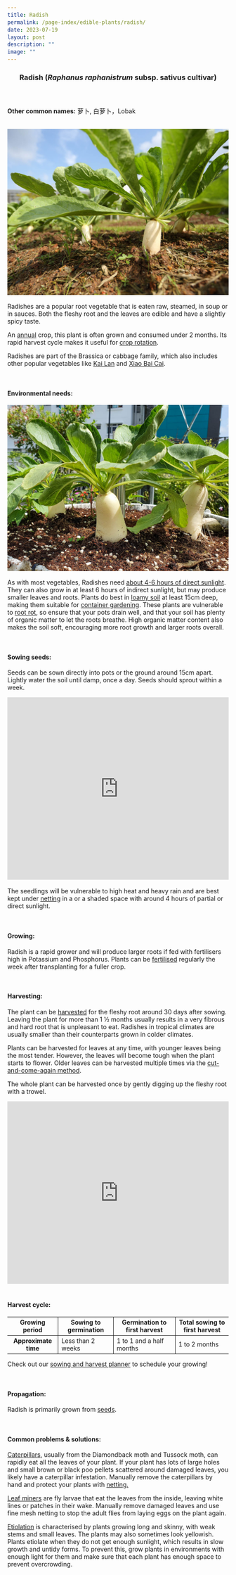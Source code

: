 ```yaml
---
title: Radish
permalink: /page-index/edible-plants/radish/
date: 2023-07-19
layout: post
description: ""
image: ""
---
```

<header>
	<h3>Radish (<em>Raphanus raphanistrum</em> subsp. sativus cultivar)</h3>
</header>
	
<section>
	<p><strong>Other common names:</strong> 萝卜, 白萝卜，Lobak</p>
	<br>
</section>

<section>
	<img title="Photo by Jacqueline Chua." src="/images/Plants/Radish_JacChua%20(1).jpg">
	<p>Radishes are a popular root vegetable that is eaten raw, steamed, in soup or in sauces. Both the fleshy root and the leaves are edible and have a slightly spicy taste. </p>
	<p>An <a href="/learn-more-about-gardening/glossary/#a">annual</a> crop, this plant is often grown and consumed under 2 months. Its rapid harvest cycle makes it useful for <a href="/page-index/horticulture-techniques/crop-rotation/">crop rotation</a>.</p>
	<p>Radishes are part of the Brassica or cabbage family, which also includes other popular vegetables like <a href="/page-index/edible-plants/kai-lan/">Kai Lan</a> and <a href="/page-index/edible-plants/xiao-bai-cai/">Xiao Bai Cai</a>.</p>
	<br>
</section>

<section>
	<h4>Environmental needs:</h4>
		<img title="Photo by Jacqueline Chua." src="/images/Plants/Radish_JacChua%20(4).jpg">
<p>As with most vegetables, Radishes need <a href="/page-index/horticulture-techniques/gauging-light/">about 4-6 hours of direct sunlight</a>. They can also grow in at least 6 hours of indirect sunlight, but may produce smaller leaves and roots. Plants do best in <a href="/page-index/horticulture-techniques/soil/">loamy soil</a> at least 15cm deep, making them suitable for <a href="/page-index/horticulture-techniques/container-planting/">container gardening</a>. These plants are vulnerable to <a href="/page-index/plant-problems/root-rot/">root rot</a>, so ensure that your pots drain well, and that your soil has plenty of organic matter to let the roots breathe. High organic matter content also makes the soil soft, encouraging more root growth and larger roots overall. </p>
	<br>
</section>

<section>
  <h4>Sowing seeds:</h4>
	<p>Seeds can be sown directly into pots or the ground around 15cm apart. Lightly water the soil until damp, once a day. Seeds should sprout within a week. </p>
	<iframe width="100%" height="415" src="https://www.youtube.com/embed/x7J87wY7U6s" title="YouTube video player" frameborder="0" allow="accelerometer; autoplay; clipboard-write; encrypted-media; gyroscope; picture-in-picture; web-share" allowfullscreen=""></iframe><br>
	<p>The seedlings will be vulnerable to high heat and heavy rain and are best kept under <a href="/page-index/hardscapes/netting/">netting</a> in a or a shaded space with around 4 hours of partial or direct sunlight.</p>
	<br>
</section>

<section>
	<h4>Growing:</h4>
	<p>Radish is a rapid grower and will produce larger roots if fed with fertilisers high in Potassium and Phosphorus. Plants can be <a href="/page-index/horticulture-techniques/fertilising/">fertilised</a> regularly the week after transplanting for a fuller crop.</p>
	<br>
</section>

<section>
	<h4>Harvesting:</h4>
	<p>The plant can be <a href="/page-index/horticulture-techniques/harvesting-hygiene/">harvested</a> for the fleshy root around 30 days after sowing. Leaving the plant for more than 1 ½ months usually results in a very fibrous and hard root that is unpleasant to eat. Radishes in tropical climates are usually smaller than their counterparts grown in colder climates.</p>
	<p>Plants can be harvested for leaves at any time, with younger leaves being the most tender. However, the leaves will become tough when the plant starts to flower. Older leaves can be harvested multiple times via the <a href="/page-index/horticulture-techniques/cut-and-come-again/">cut-and-come-again method</a>. </p>
	<p>The whole plant can be harvested once by gently digging up the fleshy root with a trowel.</p>
	<iframe allowfullscreen="" allow="accelerometer; autoplay; clipboard-write; encrypted-media; gyroscope; picture-in-picture; web-share" frameborder="0" title="YouTube video player" src="https://www.youtube.com/embed/f_Uoug7ZSeg" height="415" width="100%"></iframe>
	<br><br>
</section>

<section>
	<h4>Harvest cycle:</h4>
	<table>
		<thead>
			<tr>
				<th style="border-bottom:0px; border-right:solid 1px;">Growing period</th>
				<th style="border-bottom:0px; border-right:solid 1px;">Sowing to germination</th>
				<th style="border-bottom:0px; border-right:solid 1px;">Germination to first harvest</th>
				<th style="border-bottom:0px; border-left:solid 1px;">Total sowing to first harvest</th>
			</tr>
		</thead>
		<tbody>
			<tr>
				<th style="border-right:solid 1px;">Approximate time</th>
				<td style="border-right:solid 1px;">Less than 2 weeks</td>
				<td style="border-right:solid 1px;">1 to 1 and a half months</td>
				<td style="border-left:solid 1px;">1 to 2 months</td>
			</tr>
		</tbody>
	</table>
	<p>Check out our&nbsp;<a href="/digital-tools/sowing-planner/">sowing and harvest planner</a>&nbsp;to schedule your growing! </p> 
	<br> 
</section>

<section>
	<h4>Propagation:</h4>
	<p>Radish is primarily grown from <a href="/page-index/horticulture-techniques/propagating-by-seeds/">seeds</a>. </p>
	<br>
</section>

<section>
	<h4>Common problems &amp; solutions:</h4>
	<p><a href="/page-index/pests/caterpillars">Caterpillars</a>, usually from the Diamondback moth and Tussock moth, can rapidly eat all the leaves of your plant. If your plant has lots of large holes and small brown or black poo pellets scattered around damaged leaves, you likely have a caterpillar infestation. Manually remove the caterpillars by hand and protect your plants with <a href="/page-index/hardscapes/netting/">netting.</a></p><a href="/page-index/hardscapes/netting/">
	</a><p><a href="/page-index/hardscapes/netting/"></a><a href="/page-index/pests/leaf-miner">Leaf miners</a> are fly larvae that eat the leaves from the inside, leaving white lines or patches in their wake. Manually remove damaged leaves and use fine mesh netting to stop the adult flies from laying eggs on the plant again.</p>
	<p><a href="/page-index/plant-problems/etiolation/">Etiolation</a> is characterised by plants growing long and skinny, with weak stems and small leaves. The plants may also sometimes look yellowish. Plants etiolate when they do not get enough sunlight, which results in slow growth and untidy forms. To prevent this, grow plants in environments with enough light for them and make sure that each plant has enough space to prevent overcrowding. </p>
	<br>
</section>